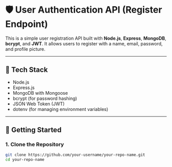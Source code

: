 # 🛡️ User Authentication API (Register Endpoint)

This is a simple user registration API built with **Node.js**, **Express**, **MongoDB**, **bcrypt**, and **JWT**. It allows users to register with a name, email, password, and profile picture.

---

## 🔧 Tech Stack

- Node.js
- Express.js
- MongoDB with Mongoose
- bcrypt (for password hashing)
- JSON Web Token (JWT)
- dotenv (for managing environment variables)

---

## 🚀 Getting Started

### 1. Clone the Repository

```bash
git clone https://github.com/your-username/your-repo-name.git
cd your-repo-name
